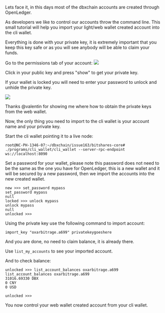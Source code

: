 Lets face it, in this days most of the dbxchain accounts are created through OpenLedger.

As developers we like to control our accounts throw the command line. This small tutorial will help you import your light/web wallet created account into the cli wallet.

Everything is done with your private key, it is extremely important that you keep this key safe or as you will see anybody will be able to claim your funds.

Go to the permissions tab of your account:
![](http://oxarbitrage.com/bs/cli1.png)

Click in your public key and press "show" to get your private key.

If your wallet is locked you will need to enter your password to unlock and unhide the private key.

![](http://oxarbitrage.com/bs/cli2.png)

Thanks @valentin for showing me where how to obtain the private keys from the web wallet.

Now, the only thing you need to import to the cli wallet is your account name and your private key.

Start the cli wallet pointing it to a live node:

```
root@NC-PH-1346-07:~/dbxchain/issue163/bitshares-core# ./programs/cli_wallet/cli_wallet --server-rpc-endpoint ws://localhost:8090
```

Set a password for your wallet, please note this password does not need to be the same as the one you have for OpenLedger, this is a new wallet and it will be secured by a new password, then we import the accounts into the new created wallet.

```
new >>> set_password mypass
set_password mypass
null
locked >>> unlock mypass
unlock mypass
null
unlocked >>> 
```

Using the private key use the following command to import account:

```
import_key "oxarbitrage.a699" privatekeygoeshere
```

And you are done, no need to claim balance, it is already there.

Use `list_my_accounts` to see your imported account.

And to check balance:

```
unlocked >>> list_account_balances oxarbitrage.a699
list_account_balances oxarbitrage.a699
31016.69330 DBX
0 CNY
0 USD

unlocked >>> 
```

You now control your web wallet created account from your cli wallet.

